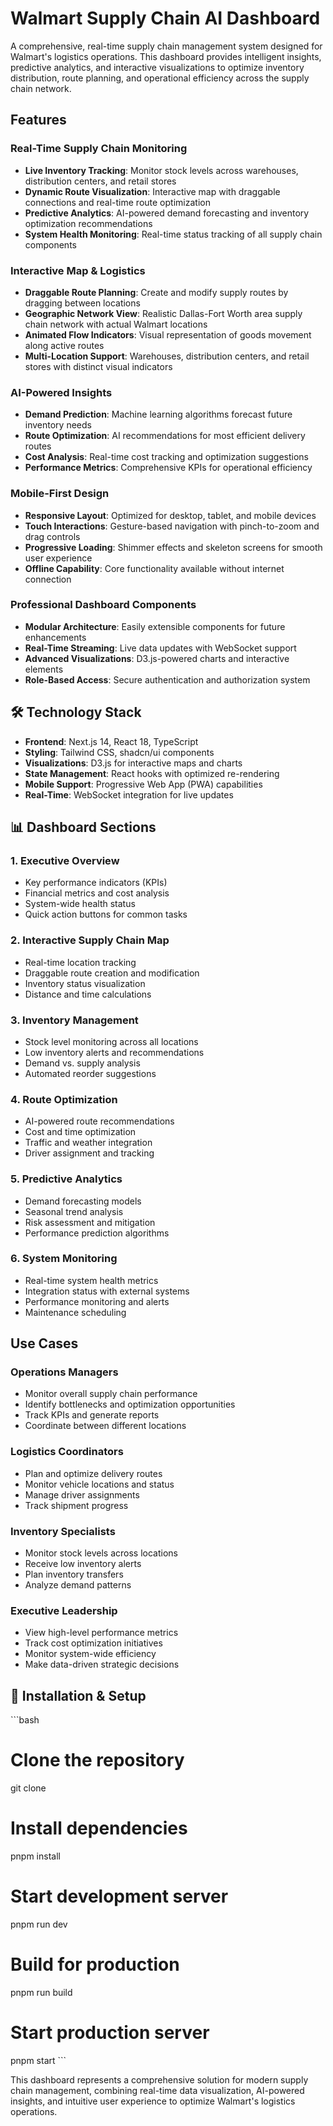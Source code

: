 # Walmart Supply Chain AI Dashboard

A comprehensive, real-time supply chain management system designed for Walmart's logistics operations. This dashboard provides intelligent insights, predictive analytics, and interactive visualizations to optimize inventory distribution, route planning, and operational efficiency across the supply chain network.

## Features

### **Real-Time Supply Chain Monitoring**
- **Live Inventory Tracking**: Monitor stock levels across warehouses, distribution centers, and retail stores
- **Dynamic Route Visualization**: Interactive map with draggable connections and real-time route optimization
- **Predictive Analytics**: AI-powered demand forecasting and inventory optimization recommendations
- **System Health Monitoring**: Real-time status tracking of all supply chain components

### **Interactive Map & Logistics**
- **Draggable Route Planning**: Create and modify supply routes by dragging between locations
- **Geographic Network View**: Realistic Dallas-Fort Worth area supply chain network with actual Walmart locations
- **Animated Flow Indicators**: Visual representation of goods movement along active routes
- **Multi-Location Support**: Warehouses, distribution centers, and retail stores with distinct visual indicators

### **AI-Powered Insights**
- **Demand Prediction**: Machine learning algorithms forecast future inventory needs
- **Route Optimization**: AI recommendations for most efficient delivery routes
- **Cost Analysis**: Real-time cost tracking and optimization suggestions
- **Performance Metrics**: Comprehensive KPIs for operational efficiency

### **Mobile-First Design**
- **Responsive Layout**: Optimized for desktop, tablet, and mobile devices
- **Touch Interactions**: Gesture-based navigation with pinch-to-zoom and drag controls
- **Progressive Loading**: Shimmer effects and skeleton screens for smooth user experience
- **Offline Capability**: Core functionality available without internet connection

### **Professional Dashboard Components**
- **Modular Architecture**: Easily extensible components for future enhancements
- **Real-Time Streaming**: Live data updates with WebSocket support
- **Advanced Visualizations**: D3.js-powered charts and interactive elements
- **Role-Based Access**: Secure authentication and authorization system

## 🛠 Technology Stack

- **Frontend**: Next.js 14, React 18, TypeScript
- **Styling**: Tailwind CSS, shadcn/ui components
- **Visualizations**: D3.js for interactive maps and charts
- **State Management**: React hooks with optimized re-rendering
- **Mobile Support**: Progressive Web App (PWA) capabilities
- **Real-Time**: WebSocket integration for live updates

## 📊 Dashboard Sections

### **1. Executive Overview**
- Key performance indicators (KPIs)
- Financial metrics and cost analysis
- System-wide health status
- Quick action buttons for common tasks

### **2. Interactive Supply Chain Map**
- Real-time location tracking
- Draggable route creation and modification
- Inventory status visualization
- Distance and time calculations

### **3. Inventory Management**
- Stock level monitoring across all locations
- Low inventory alerts and recommendations
- Demand vs. supply analysis
- Automated reorder suggestions

### **4. Route Optimization**
- AI-powered route recommendations
- Cost and time optimization
- Traffic and weather integration
- Driver assignment and tracking

### **5. Predictive Analytics**
- Demand forecasting models
- Seasonal trend analysis
- Risk assessment and mitigation
- Performance prediction algorithms

### **6. System Monitoring**
- Real-time system health metrics
- Integration status with external systems
- Performance monitoring and alerts
- Maintenance scheduling

## Use Cases

### **Operations Managers**
- Monitor overall supply chain performance
- Identify bottlenecks and optimization opportunities
- Track KPIs and generate reports
- Coordinate between different locations

### **Logistics Coordinators**
- Plan and optimize delivery routes
- Monitor vehicle locations and status
- Manage driver assignments
- Track shipment progress

### **Inventory Specialists**
- Monitor stock levels across locations
- Receive low inventory alerts
- Plan inventory transfers
- Analyze demand patterns

### **Executive Leadership**
- View high-level performance metrics
- Track cost optimization initiatives
- Monitor system-wide efficiency
- Make data-driven strategic decisions

## 🔧 Installation & Setup

\`\`\`bash
# Clone the repository
git clone <repository-url>

# Install dependencies
pnpm install

# Start development server
pnpm run dev

# Build for production
pnpm run build

# Start production server
pnpm start
\`\`\`

This dashboard represents a comprehensive solution for modern supply chain management, combining real-time data visualization, AI-powered insights, and intuitive user experience to optimize Walmart's logistics operations.
